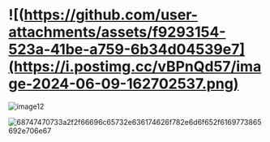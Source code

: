# ![(https://github.com/user-attachments/assets/f9293154-523a-41be-a759-6b34d04539e7](https://i.postimg.cc/vBPnQd57/image-2024-06-09-162702537.png)


![image12](https://github.com/user-attachments/assets/dc3ea8a5-3a8c-4553-b870-9fd946f5962e)


![[68747470733a2f2f66696c65732e636174626f782e6d6f652f6169773865692e706e67](https://github.com/user-attachments/assets/c9ef4534-18d3-41ab-9173-694cf9815ee8)](https://i.postimg.cc/CMQ8XShS/image-2024-06-09-162810402.png)
